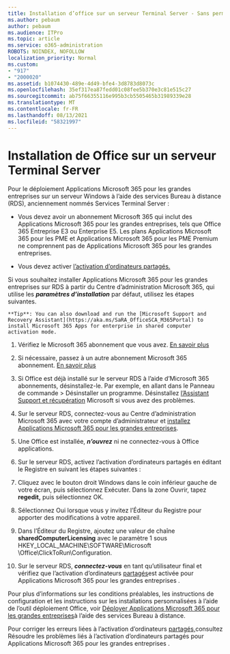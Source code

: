 ```yaml
---
title: Installation d’office sur un serveur Terminal Server - Sans permis
ms.author: pebaum
author: pebaum
ms.audience: ITPro
ms.topic: article
ms.service: o365-administration
ROBOTS: NOINDEX, NOFOLLOW
localization_priority: Normal
ms.custom:
- "917"
- "2000020"
ms.assetid: b1074430-489e-4d49-bfe4-3d8783d8073c
ms.openlocfilehash: 35ef317ea87fedd01c08fee5b370e3c81e515c27
ms.sourcegitcommit: ab75f66355116e995b3cb5505465b31989339e28
ms.translationtype: MT
ms.contentlocale: fr-FR
ms.lasthandoff: 08/13/2021
ms.locfileid: "58321997"
---
```

# <a name="installing-office-on-a-terminal-server"></a>Installation de Office sur un serveur Terminal Server

Pour le déploiement Applications Microsoft 365 pour les grandes entreprises sur un serveur Windows à l’aide des services Bureau à distance (RDS), anciennement nommés Services Terminal Server :
  
- Vous devez avoir un abonnement Microsoft 365 qui inclut des Applications Microsoft 365 pour les grandes entreprises, tels que Office 365 Entreprise E3 ou Enterprise E5. Les plans Applications Microsoft 365 pour les PME et Applications Microsoft 365 pour les PME Premium ne comprennent pas de Applications Microsoft 365 pour les grandes entreprises.

- Vous devez activer [l’activation d’ordinateurs partagés.](https://docs.microsoft.com/DeployOffice/overview-shared-computer-activation)

Si vous souhaitez installer Applications Microsoft 365 pour les grandes entreprises sur RDS à partir du Centre d’administration Microsoft 365, qui utilise les ***paramètres d’installation*** par défaut, utilisez les étapes suivantes.

    **Tip**: You can also download and run the [Microsoft Support and Recovery Assistant](https://aka.ms/SaRA_OfficeSCA_M365Portal) to install Microsoft 365 Apps for enterprise in shared computer activation mode.
  
1. Vérifiez le Microsoft 365 abonnement que vous avez. [En savoir plus](https://docs.microsoft.com/microsoft-365/admin/admin-overview/what-subscription-do-i-have)

2. Si nécessaire, passez à un autre abonnement Microsoft 365 abonnement. [En savoir plus](https://docs.microsoft.com/microsoft-365/commerce/subscriptions/switch-to-a-different-plan)

3. Si Office est déjà installé sur le serveur RDS à l’aide d’Microsoft 365 abonnements, désinstallez-le. Par exemple, en allant dans le Panneau de commande \> Désinstaller un programme. Désinstallez [l’Assistant Support et récupération](https://aka.ms/SARA-OfficeUninstall-Alchemy) Microsoft si vous avez des problèmes.

4. Sur le serveur RDS, connectez-vous au Centre d’administration Microsoft 365 avec votre compte d’administrateur et [installez Applications Microsoft 365 pour les grandes entreprises](https://portal.office.com/OLS/MySoftware.aspx).

5. Une Office est installée, ***n’ouvrez*** ni ne connectez-vous à Office applications.

6. Sur le serveur RDS, activez l’activation d’ordinateurs partagés en éditant le Registre en suivant les étapes suivantes :

1. Cliquez avec le bouton droit Windows dans le coin inférieur gauche de votre écran, puis sélectionnez Exécuter. Dans la zone Ouvrir, tapez **regedit,** puis sélectionnez OK.

2. Sélectionnez Oui lorsque vous y invitez l’Éditeur du Registre pour apporter des modifications à votre appareil.

3. Dans l’Éditeur du Registre, ajoutez une valeur de chaîne **sharedComputerLicensing** avec le paramètre 1 sous HKEY_LOCAL_MACHINE\SOFTWARE\Microsoft \Office\ClickToRun\Configuration.

7. Sur le serveur RDS, ***connectez-vous*** en tant qu’utilisateur final et vérifiez que l’activation d’ordinateurs [partagés](https://docs.microsoft.com/DeployOffice/troubleshoot-shared-computer-activation#verify-that-activation-for-microsoft-365-apps-succeeded)est activée pour Applications Microsoft 365 pour les grandes entreprises .

Pour plus d’informations sur les conditions préalables, les instructions de configuration et les instructions sur les installations personnalisées à l’aide de l’outil déploiement Office, voir [Déployer Applications Microsoft 365 pour les grandes entreprises](https://docs.microsoft.com/DeployOffice/deploy-microsoft-365-apps-remote-desktop-services)à l’aide des services Bureau à distance.
  
Pour corriger les erreurs liées à l’activation d’ordinateurs [partagés,](https://docs.microsoft.com/DeployOffice/troubleshoot-shared-computer-activation)consultez Résoudre les problèmes liés à l’activation d’ordinateurs partagés pour Applications Microsoft 365 pour les grandes entreprises .
  